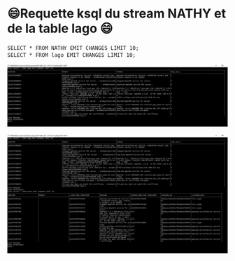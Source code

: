 # :smile:Requette ksql du stream NATHY et de la table lago :smile:

``` 
SELECT * FROM NATHY EMIT CHANGES LIMIT 10;
SELECT * FROM lago EMIT CHANGES LIMIT 10;
```

![image](3.JPG)

![image](4.JPG)
